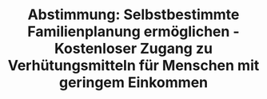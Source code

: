 ---
abstimmung:
  abstimmung: 6
  bundestagssitzung: 83
  legislaturperiode: 19
categories:
- Todo
data:
- title: Abstimmungsergebnis 20190221_6-data.pdf
  url: /res/2021-btw/abstimmungsergebnisse/20190221_6-data.pdf
- title: Abstimmungsergebnis 20190221_6_xls-data.xls
  url: /res/2021-btw/abstimmungsergebnisse/20190221_6_xls-data.xls
- title: Abstimmungsergebnis 20190221_6_xls-datacsv
  url: /res/2021-btw/abstimmungsergebnisse/csv/20190221_6_xls-datacsv
ergebnis:
  afd:
    enthaltung: 0
    gesamt: 91
    ja: 76
    nein: 0
    nichtabgegeben: 15
    ungueltig: 0
  bü90/gr:
    enthaltung: 0
    gesamt: 67
    ja: 0
    nein: 65
    nichtabgegeben: 2
    ungueltig: 0
  cdu/csu:
    enthaltung: 0
    gesamt: 246
    ja: 232
    nein: 0
    nichtabgegeben: 14
    ungueltig: 0
  die linke.:
    enthaltung: 62
    gesamt: 69
    ja: 0
    nein: 0
    nichtabgegeben: 7
    ungueltig: 0
  fdp:
    enthaltung: 1
    gesamt: 80
    ja: 72
    nein: 0
    nichtabgegeben: 7
    ungueltig: 0
  file: 20190221_6_xls-data.xls
  fraktionslos:
    enthaltung: 1
    gesamt: 4
    ja: 0
    nein: 0
    nichtabgegeben: 3
    ungueltig: 0
  spd:
    enthaltung: 0
    gesamt: 152
    ja: 143
    nein: 0
    nichtabgegeben: 9
    ungueltig: 0
layout: abstimmung
links:
- title: Link zu bundestag.de
  url: https://www.bundestag.de/parlament/plenum/abstimmung/abstimmung?id=579
preview: 'Deutscher Bundestag


  83. Sitzung des Deutschen Bundestages

  am Donnerstag, 21. Februar 2019


  Endgültiges Ergebnis der Namentlichen Abstimmung Nr. 6


  Beschlussempfehlung des Ausschusses für Gesundheit ( 14. Ausschuss) zu den Antrag
  der

  Abgeordneten Maria Klein-Schmeink, Dr. Kirsten Kappert-Gonther, Kordula Schulz-Asche,

  weiterer Abgeordneter und der Fraktion BÜNDNIS 90/DIE GRÜNEN

  Selbstbestimmte Familienplanung ermöglichen - Kostenloser Zugang zu Verhütungsmitteln

  für Menschen mit geringem Einkommen

  - Drucksachen 19/2514 und 19/7858 -'
tags:
- Todo
title: 'Abstimmung: Selbstbestimmte Familienplanung ermöglichen - Kostenloser Zugang
  zu Verhütungsmitteln für Menschen mit geringem Einkommen'
---